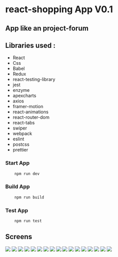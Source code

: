 # react-shopping App V0.1

## App like an project-forum

## Libraries used :

-    React
-    Css
-    Babel
-    Redux
-    react-testing-library
-    jest
-    enzyme
-    apexcharts
-    axios
-    framer-motion
-    react-animations
-    react-router-dom
-    react-tabs
-    swiper
-    webpack
-    eslint
-    postcss
-    prettier

### Start App
```sh
    npm run dev
```

### Build App
```sh
    npm run build
```
### Test App
```sh
    npm run test
```

## Screens

![](https://github.com/kudretCanYlm/react-shopping/tree/main/screens/img_1.PNG)
![](https://github.com/kudretCanYlm/react-shopping/tree/main/screens/img_2.PNG)
![](https://github.com/kudretCanYlm/react-shopping/tree/main/screens/img_3.PNG)
![](https://github.com/kudretCanYlm/react-shopping/tree/main/screens/img_4.PNG)
![](https://github.com/kudretCanYlm/react-shopping/tree/main/screens/img_5.PNG)
![](https://github.com/kudretCanYlm/react-shopping/tree/main/screens/img_6.PNG)
![](https://github.com/kudretCanYlm/react-shopping/tree/main/screens/img_7.PNG)
![](https://github.com/kudretCanYlm/react-shopping/tree/main/screens/img_8.PNG)
![](https://github.com/kudretCanYlm/react-shopping/tree/main/screens/img_9.PNG)
![](https://github.com/kudretCanYlm/react-shopping/tree/main/screens/img_10.PNG)
![](https://github.com/kudretCanYlm/react-shopping/tree/main/screens/img_11.PNG)
![](https://github.com/kudretCanYlm/react-shopping/tree/main/screens/img_12.PNG)
![](https://github.com/kudretCanYlm/react-shopping/tree/main/screens/img_13.PNG)
![](https://github.com/kudretCanYlm/react-shopping/tree/main/screens/img_14.PNG)
![](https://github.com/kudretCanYlm/react-shopping/tree/main/screens/img_15.PNG)
![](https://github.com/kudretCanYlm/react-shopping/tree/main/screens/img_16.PNG)
![](https://github.com/kudretCanYlm/react-shopping/tree/main/screens/img_17.PNG)

